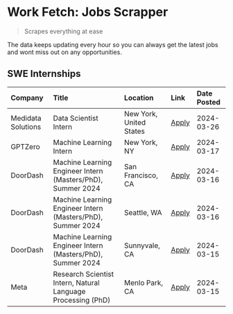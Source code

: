 # Work Fetch: Jobs Scrapper
> Scrapes everything at ease

The data keeps updating every hour so you can always get the latest jobs and wont miss out on any opportunities.

## SWE Internships
<!--START_SECTION:workfetch-->
| Company            | Title                                                        | Location                | Link                                                                                                                                                                                                                                                                     | Date Posted   |
|:-------------------|:-------------------------------------------------------------|:------------------------|:-------------------------------------------------------------------------------------------------------------------------------------------------------------------------------------------------------------------------------------------------------------------------|:--------------|
| Medidata Solutions | Data Scientist Intern                                        | New York, United States | [Apply](https://www.linkedin.com/jobs/view/data-scientist-intern-at-medidata-solutions-3810253704?position=9&pageNum=0&refId=5zkgpKYfU9PqfALQyq%2FdFw%3D%3D&trackingId=rvlWIjSoB6DFK36yiWRrSQ%3D%3D&trk=public_jobs_jserp-result_search-card)                            | 2024-03-26    |
| GPTZero            | Machine Learning Intern                                      | New York, NY            | [Apply](https://www.linkedin.com/jobs/view/machine-learning-intern-at-gptzero-3860723963?position=8&pageNum=0&refId=5zkgpKYfU9PqfALQyq%2FdFw%3D%3D&trackingId=X2zPeSlgSP%2FxGsGCk7x3bA%3D%3D&trk=public_jobs_jserp-result_search-card)                                   | 2024-03-17    |
| DoorDash           | Machine Learning Engineer Intern (Masters/PhD), Summer 2024  | San Francisco, CA       | [Apply](https://www.linkedin.com/jobs/view/machine-learning-engineer-intern-masters-phd-summer-2024-at-doordash-3736457737?position=3&pageNum=0&refId=5zkgpKYfU9PqfALQyq%2FdFw%3D%3D&trackingId=j%2BkHoGoDpn8tNLSS6sMEzg%3D%3D&trk=public_jobs_jserp-result_search-card) | 2024-03-16    |
| DoorDash           | Machine Learning Engineer Intern (Masters/PhD), Summer 2024  | Seattle, WA             | [Apply](https://www.linkedin.com/jobs/view/machine-learning-engineer-intern-masters-phd-summer-2024-at-doordash-3736455966?position=4&pageNum=0&refId=5zkgpKYfU9PqfALQyq%2FdFw%3D%3D&trackingId=OdOui8fP%2BtsBqVFmu6KItw%3D%3D&trk=public_jobs_jserp-result_search-card) | 2024-03-16    |
| DoorDash           | Machine Learning Engineer Intern (Masters/PhD), Summer 2024  | Sunnyvale, CA           | [Apply](https://www.linkedin.com/jobs/view/machine-learning-engineer-intern-masters-phd-summer-2024-at-doordash-3736454973?position=2&pageNum=0&refId=5zkgpKYfU9PqfALQyq%2FdFw%3D%3D&trackingId=KK7EeJlBXSp8Uz%2BDcR6j6Q%3D%3D&trk=public_jobs_jserp-result_search-card) | 2024-03-15    |
| Meta               | Research Scientist Intern, Natural Language Processing (PhD) | Menlo Park, CA          | [Apply](https://www.linkedin.com/jobs/view/research-scientist-intern-natural-language-processing-phd-at-meta-3858718375?position=10&pageNum=0&refId=5zkgpKYfU9PqfALQyq%2FdFw%3D%3D&trackingId=KkxVSD8V%2Bp2kPSyy2W8nqQ%3D%3D&trk=public_jobs_jserp-result_search-card)   | 2024-03-15    |
<!--END_SECTION:workfetch-->
